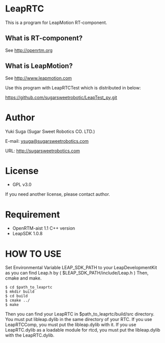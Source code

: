 LeapRTC
=======

This is a program for LeapMotion RT-component.

## What is RT-component? 
See http://openrtm.org

## What is LeapMotion?
See http://www.leapmotion.com

Use this program with LeapRTCTest which is distributed in below:

https://github.com/sugarsweetrobotic/LeapTest_py.git


# Author
Yuki Suga (Sugar Sweet Robotics CO. LTD.)

E-mail: ysuga@sugarsweetrobotics.com

URL: http://sugarsweetrobotics.com

# License
* GPL v3.0

If you need another license, please contact author.


# Requirement 
* OpenRTM-aist 1.1 C++ version
* LeapSDK 1.0.8

# HOW TO USE

Set Environmental Variable LEAP_SDK_PATH to your LeapDevelopmentKit 
 as you can find Leap.h by ( $LEAP_SDK_PATH/include/Leap.h )
Then, cmake and make.

    $ cd $path_to_leaprtc
    $ mkdir build
    $ cd build
    $ cmake ../
    $ make 

Then you can find your LeapRTC in $path_to_leaprtc/build/src directory.
You must put libleap.dylib in the same directory of your RTC. 
If you use LeapRTCComp, you must put the libleap.dylib with it.
If you use LeapRTC.dylib as a loadable module for rtcd, you must put the libleap.dylib with the LeapRTC.dylib.
